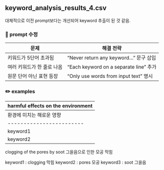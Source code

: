 
## keyword_analysis_results_4.csv
대체적으로 이전 prompt보다는 개선되어 keyword 추출이 된 것 같음.

### 📌 prompt 수정
| 문제              | 해결 전략                                |
| --------------- | ------------------------------------ |
| 키워드가 5단어 초과됨    | “Never return any keyword…” 문구 삽입    |
| 여러 키워드가 한 줄로 나옴 | “Each keyword on a separate line” 추가 |
| 원문 단어 아닌 표현 등장  | “Only use words from input text” 명시  |

### ✏️ examples
| harmful effects on the environment |
| ------------------------ |
| 환경에 미치는 해로운 영향 |
| ------------------------ |
| keyword1 | harmful effects | 해로운 영향 |
| keyword2 | environment | 환경 |



clogging of the pores by soot
그을음으로 인한 모공 막힘

keyword1 : clogging 막힘
keyword2 : pores 모공
keyword3 : soot 그을음